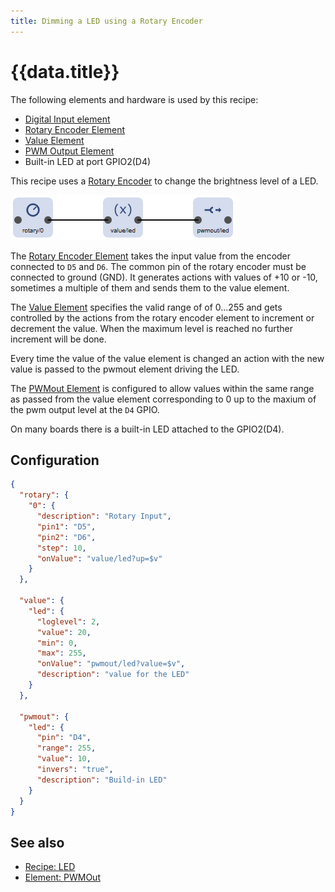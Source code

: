 ```yaml
---
title: Dimming a LED using a Rotary Encoder
---
```


# {{data.title}}

The following elements and hardware is used by this recipe:

* [Digital Input element](/elements/digitalin.md)
* [Rotary Encoder Element](/elements/rotary.md)
* [Value Element](/elements/value.md)
* [PWM Output Element](/elements/pwmout.md) 
* Built-in LED at port GPIO2(D4)

This recipe uses a [Rotary Encoder](/elements/rotary.md) to change the brightness level of a LED.

![Elements used in led recipe](/recipes/ledrotaryflow.png)

The [Rotary Encoder Element](/elements/rotary.md) takes the input value from the encoder connected to `D5` and `D6`. The common pin of the rotary encoder must be connected to ground (GND).
It generates actions with values of +10 or -10, sometimes a multiple of them and sends them to the value element.

The [Value Element](/elements/value.md) specifies the valid range of of 0...255 and gets controlled by the actions from the rotary encoder element to increment or decrement the value. When the maximum level is reached no further increment will be done.

Every time the value of the value element is changed an action with the new value is passed to the pwmout element driving the LED.

The [PWMout Element](/elements/pwmout.md) is configured to allow values within the same range as passed from the value element corresponding to 0 up to the maxium of the pwm output level at the `D4` GPIO.

On many boards there is a built-in LED attached to the GPIO2(D4).

## Configuration

```json
{
  "rotary": {
    "0": {
      "description": "Rotary Input",
      "pin1": "D5",
      "pin2": "D6",
      "step": 10,
      "onValue": "value/led?up=$v"
    }
  },

  "value": {
    "led": {
      "loglevel": 2,
      "value": 20,
      "min": 0,
      "max": 255,
      "onValue": "pwmout/led?value=$v",
      "description": "value for the LED"
    }
  },

  "pwmout": {
    "led": {
      "pin": "D4",
      "range": 255,
      "value": 10,
      "invers": "true",
      "description": "Build-in LED"
    }
  }
}
```

## See also

* [Recipe: LED](/recipes/led.md)
* [Element: PWMOut](/elements/pwmout.md)
